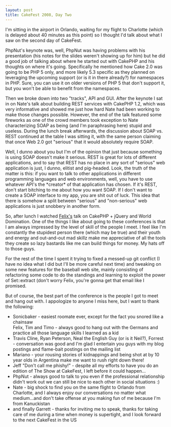 ```yaml
--- 
layout: post
title: CakeFest 2008, Day Two
---
```

<p>
I'm sitting in the airport in Orlando, waiting for my flight to Charlotte (which is delayed about 40 minutes as this point) so I thought I'd talk about what I saw on the second day of CakeFest.
</p>
<p>
PhpNut's keynote was, well, PhpNut was having problems with his presentation (his notes for the slides weren't showing up for him) but he did a good job of talking about where he started out with CakePHP and his thoughts on where it's going.  Specifically he mentioned how Cake 2.0 was going to be PHP 5 only, and more likely 5.3 specific as they planned on leveraging the upcoming support (or is it in there already?) for namespaces in PHP.  Sure, you can use it on older versions of PHP 5 that don't support it, but you won't be able to benefit from the namespaces.
</p>
<p>
Then we broke down into two "tracks", API and GUI.  After the keynote I sat in on Nate's talk about building REST services with CakePHP 1.2, which was very informative and showed me just how hard Nate had been working to make those changes possible.  However, the end of the talk featured some fireworks as one of the crowd members took exception to Nate characterizing SOAP as being (and I'm paraphrasing here) stupid and useless.  During the lunch break afterwards, the discussion about SOAP vs. REST continued at the table I was sitting it, with the same person claiming that once Web 2.0 got "serious" that it would absolutely require SOAP.
</p>
<p>
Well, I dunno about you but I'm of the opinion that just because something is using SOAP doesn't make it serious.  REST is great for lots of different applications, and to say that REST has no place in any sort of "serious" web application is just, I dunno, elitist and pig-headed.  Look, the truth of the matter is this:  if you want to talk to other applications in different programming languages and web environments, well, you have to use whatever API's the *creator* of that application has chosen.  If it's REST, don't start bitching to me about how you want SOAP.  If I don't want to create a SOAP interface to my app, you are shit out of luck.  This idea that there is somehow a split between  "serious" and "non-serious" web applications is just snobbery in another form.
</p>
<p>
So, after lunch I watched <a href="http://marcgrabanski.com>Marc Grabanski</a> talk about using jQuery in your web applications.  From my perspective, I think you can thank things like jQuery for making Javascript into a language that is now pretty much as easy to use as PHP.  When I Think about how I had to do things with Javascript even 3 years ago, tools like jQuery just make it so simple.
</p>
<p>
Following that, I watched <a href="http://www.thinkingphp.org">Felix's</a> talk on CakePHP + jQuery and World Domination.  One of the things I like about going to these conferences is that I am always impressed by the level of skill of the people I meet.  I feel like I'm constantly the stupidest person there (which may be true) and their youth and energy and out-and-out mad skillz make me appreciative of all the tools they create so lazy bastards like me can build things for money.  My hats off to those guys.
</p>
<p>
For the rest of the time I spent it trying to fixed a messed-up git conflict (I have no idea what I did but I'll be more careful next time) and tweaking on some new features for the baseball web site, mainly consisting of refactoring some code to do the standings and learning to exploit the power of Set::extract (don't worry Felix, you're gonna get that email like I promised.
</p>
<p>
But of course, the best part of the conference is the people I got to meet and hang out with.  I appologize to anyone I miss here, but I want to thank the following:
<ul>
<li>Sonicbaker - easiest roomate ever, except for the fact you snored like a chainsaw</li>
<il>Felix, Tim and Timo - always good to hang out with the Germans and practice all those language skills I learned as a kid
<li>Travis Cline, Ryan Peterson, Neal the English Guy (or is it Neil?), Forrest - conversation was good and I'm glad I entertain you guys with my blog postings and flame-bait postings on the mailing list</li>
<li>Mariano - your rousing stories of kidnappings and being shot at by 10 year olds in Argentina make me want to rush right down there!</li>
<li>Jeff "Don't call me phishy!" - despite all my efforts to have you do an edition of The Show at CakeFest, I left before it could happen...</li>
<li>PhpNut - always good to talk to you even if the professional relationship didn't work out we can still be nice to each other in social situations :)</li>
<li>Nate - big shock to find you on the same flight to Orlando from Charlotte, and I always enjoy our conversations no matter what medium...and don't take offense at you making fun of me because I'm from Kanuckistan</li>
<li>and finally Garrett - thanks for inviting me to speak, thanks for taking care of me during a time when money is supertight, and I look forward to the next CakeFest in the US</li>
</il></ul> </p>
